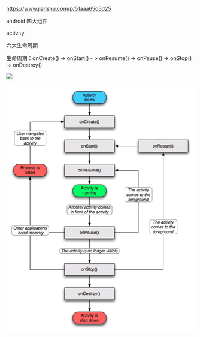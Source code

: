 https://www.jianshu.com/p/51aaa65d5d25  

android 四大组件  

activity  

六大生命周期  

生命周期：onCreate() -> onStart() - > onResume() -> onPause() -> onStop() -> onDestroy()  

![]([https://raw.githubusercontent.com/songshitong/AndroidDemo/master/%E6%95%99%E7%A8%8B%E6%80%BB%E7%BB%93/img/activity_lifecycle.webp](https://raw.githubusercontent.com/songshitong/AndroidDemo/master/教程总结/img/activity_lifecycle.webp))

![GitHub](https://raw.githubusercontent.com/songshitong/AndroidDemo/master/%E6%95%99%E7%A8%8B%E6%80%BB%E7%BB%93/img/activity_lifecycle.webp "GitHub,Social Coding")